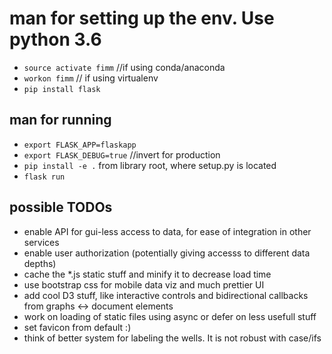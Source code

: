 # man for setting up the env. Use python 3.6
* `source activate fimm` //if using conda/anaconda
* `workon fimm` // if using virtualenv
* `pip install flask`

## man for running
* `export FLASK_APP=flaskapp`
* `export FLASK_DEBUG=true` //invert for production
* `pip install -e .` from library root, where setup.py is located
* `flask run`

## possible TODOs
* enable API for gui-less access to data, for ease of integration in other services
* enable user authorization (potentially giving accesss to different data depths)
* cache the *.js static stuff and minify it to decrease load time
* use bootstrap css for mobile data viz and much prettier UI
* add cool D3 stuff, like interactive controls and bidirectional callbacks from graphs <-> document elements 
* work on loading of static files using async or defer on less usefull stuff
* set favicon from default :)
* think of better system for labeling the wells. It is not robust with case/ifs

